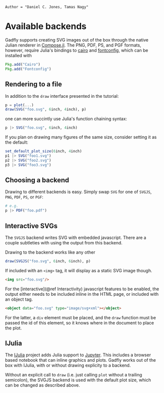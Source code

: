 ```@meta
Author = "Daniel C. Jones, Tamas Nagy"
```

# Available backends

Gadfly supports creating SVG images out of the box through the native Julian
renderer in [Compose.jl](https://github.com/GiovineItalia/Compose.jl).  The
PNG, PDF, PS, and PGF formats, however, require Julia's bindings to
[cairo](https://www.cairographics.org/) and
[fontconfig](https://www.freedesktop.org/wiki/Software/fontconfig/), which can
be installed with

```julia
Pkg.add("Cairo")
Pkg.add("Fontconfig")
```


## Rendering to a file

In addition to the `draw` interface presented in the tutorial:

```julia
p = plot(...)
draw(SVG("foo.svg", 6inch, 4inch), p)
```

one can more succintly use Julia's function chaining syntax:

```julia
p |> SVG("foo.svg", 6inch, 4inch)
```

If you plan on drawing many figures of the same size, consider
setting it as the default:

```julia
set_default_plot_size(6inch, 4inch)
p1 |> SVG("foo1.svg")
p2 |> SVG("foo2.svg")
p3 |> SVG("foo3.svg")
```


## Choosing a backend

Drawing to different backends is easy.  Simply swap `SVG` for one
of `SVGJS`, `PNG`, `PDF`, `PS`, or `PGF`:

```julia
# e.g.
p |> PDF("foo.pdf")
```


## Interactive SVGs

The `SVGJS` backend writes SVG with embedded javascript. There are a couple
subtleties with using the output from this backend.

Drawing to the backend works like any other

```julia
draw(SVGJS("foo.svg", 6inch, 6inch), p)
```

If included with an `<img>` tag, it will display as a static SVG image though.

```html
<img src="foo.svg"/>
```

For the [interactive](@ref Interactivity) javascript features to be enabled,
the output either needs to be included inline in the HTML page, or included
with an object tag.

```html
<object data="foo.svg" type="image/svg+xml"></object>
```

For the latter, a `div` element must be placed, and the `draw` function
must be passed the id of this element, so it knows where in the
document to place the plot.


## IJulia

The [IJulia](https://github.com/JuliaLang/IJulia.jl) project adds Julia support
to [Jupyter](https://jupyter.org/). This includes a browser based notebook
that can inline graphics and plots. Gadfly works out of the box with IJulia,
with or without drawing explicity to a backend.

Without an explicit call to `draw` (i.e. just calling `plot` without a trailing
semicolon), the SVGJS backend is used with the default plot size, which can be
changed as described above.
